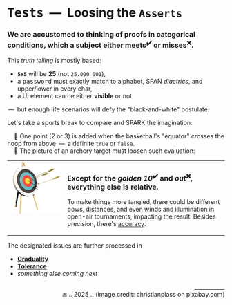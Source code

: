 # <samp>Tests</samp> &nbsp;&mdash;&nbsp; Loosing the `Asserts`

### We are accustomed to thinking of proofs in categorical conditions, which a subject either meets<sup>✔️</sup> or misses<sup>❌</sup>. 

This _truth telling_ is mostly based: 

* <b>`5x5`</b> will be **25** (not `25.000_001`),
* a <samp>password</samp> must exactly match to alphabet, SPAN _diactrics_, and upper/lower in every char,
* a UI element can be either **visible** or not

&thinsp;&mdash;&thinsp; but enough life scenarios will defy the "black-and-white" postulate.

Let's take a sports break to compare and SPARK the imagination:

&nbsp; &nbsp; 🏀 One point (2 or 3) is added when the basketball's "equator" crosses the hoop from above &thinsp;&mdash;&thinsp; a definite `true` or `false`.\
&nbsp; &nbsp; 🎯 The picture of an archery target must loosen such evaluation:

<table><tr valign="top"><td>
<picture><img alt="&nbsp; Archery target with arrors" src="https://github.com/BYTESHAUS/read-write/blob/main/README%2B/_rsc/_img/illus/_sports/archery_pixabay.com_christianplass.png" /></picture>
</td><td>

### Except for the _golden 10_<sup>✔️</sup> and _out_<sup>❌</sup>, everything else is relative.

To make things more tangled, there could be different bows, distances, and even winds and illumination in open-air tournaments, impacting the result. Besides precision, there's [accuracy](https://en.wikipedia.org/wiki/Accuracy_and_precision).

</td></tr></table>

The designated issues are further processed in 

+ [**Graduality**](tests-gradual_assert.md)
+ [**Tolerance**](tests-value_tolerance.md)
+ _something else coming next_

<div align="right">___________<br />🔚 .. 2025 .. (image credit: christianplass on pixabay.com)</div>
